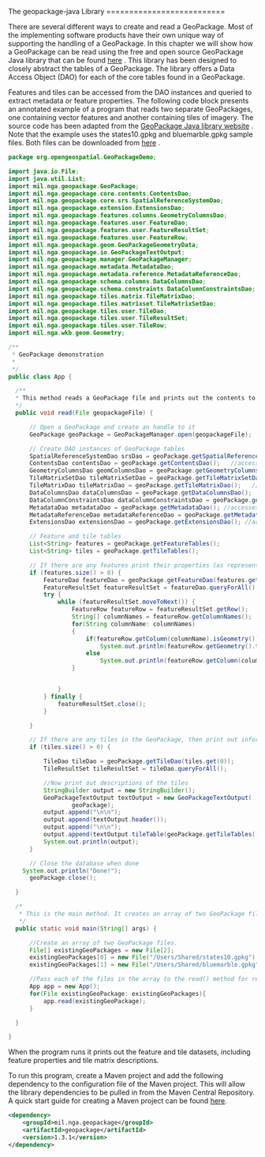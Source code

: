 The geopackage-java Library ==========================

There are several different ways to create and read a GeoPackage. Most
of the implementing software products have their own unique way of
supporting the handling of a GeoPackage. In this chapter we will show
how a GeoPackage can be read using the free and open source GeoPackage
Java library that can be found
[here](https://github.com/ngageoint/geopackage-java) . This library has
been designed to closely abstract the tables of a GeoPackage. The
library offers a Data Access Object (DAO) for each of the core tables
found in a GeoPackage.

Features and tiles can be accessed from the DAO instances and queried to
extract metadata or feature properties. The following code block
presents an annotated example of a program that reads two separate
GeoPackages, one containing vector features and another containing tiles
of imagery. The source code has been adapted from the [GeoPackage Java
library website](https://github.com/ngageoint/geopackage-java) . Note
that the example uses the states10.gpkg and bluemarble.gpkg sample
files. Both files can be downloaded from
[here](https://demo.luciad.com/GeoPackageData/) .

``` java
package org.opengeospatial.GeoPackageDemo;

import java.io.File;
import java.util.List;
import mil.nga.geopackage.GeoPackage;
import mil.nga.geopackage.core.contents.ContentsDao;
import mil.nga.geopackage.core.srs.SpatialReferenceSystemDao;
import mil.nga.geopackage.extension.ExtensionsDao;
import mil.nga.geopackage.features.columns.GeometryColumnsDao;
import mil.nga.geopackage.features.user.FeatureDao;
import mil.nga.geopackage.features.user.FeatureResultSet;
import mil.nga.geopackage.features.user.FeatureRow;
import mil.nga.geopackage.geom.GeoPackageGeometryData;
import mil.nga.geopackage.io.GeoPackageTextOutput;
import mil.nga.geopackage.manager.GeoPackageManager;
import mil.nga.geopackage.metadata.MetadataDao;
import mil.nga.geopackage.metadata.reference.MetadataReferenceDao;
import mil.nga.geopackage.schema.columns.DataColumnsDao;
import mil.nga.geopackage.schema.constraints.DataColumnConstraintsDao;
import mil.nga.geopackage.tiles.matrix.TileMatrixDao;
import mil.nga.geopackage.tiles.matrixset.TileMatrixSetDao;
import mil.nga.geopackage.tiles.user.TileDao;
import mil.nga.geopackage.tiles.user.TileResultSet;
import mil.nga.geopackage.tiles.user.TileRow;
import mil.nga.wkb.geom.Geometry;

/**
 * GeoPackage demonstration
 *
 */
public class App {

  /**
  * This method reads a GeoPackage file and prints out the contents to the console
  */
  public void read(File geopackageFile) {

      // Open a GeoPackage and create an handle to it
      GeoPackage geoPackage = GeoPackageManager.open(geopackageFile);

      // Create DAO instances of GeoPackage tables
      SpatialReferenceSystemDao srsDao = geoPackage.getSpatialReferenceSystemDao(); //accesses gpkg_spatial_ref_sys
      ContentsDao contentsDao = geoPackage.getContentsDao();   //accesses gpkg_contents
      GeometryColumnsDao geomColumnsDao = geoPackage.getGeometryColumnsDao();  //accesses gpkg_geometry_columns
      TileMatrixSetDao tileMatrixSetDao = geoPackage.getTileMatrixSetDao();  //accesses gpkg_tile_matrix_set
      TileMatrixDao tileMatrixDao = geoPackage.getTileMatrixDao();   //accesses gpkg_tile_matrix
      DataColumnsDao dataColumnsDao = geoPackage.getDataColumnsDao();  //accesses gpkg_data_columns
      DataColumnConstraintsDao dataColumnConstraintsDao = geoPackage.getDataColumnConstraintsDao(); //accesses gpkg_data_columns_constraints
      MetadataDao metadataDao = geoPackage.getMetadataDao(); //accesses gpkg_metadata
      MetadataReferenceDao metadataReferenceDao = geoPackage.getMetadataReferenceDao();  //accesses gpkg_metadata_reference
      ExtensionsDao extensionsDao = geoPackage.getExtensionsDao(); //accesses gpkg_extensions

      // Feature and tile tables
      List<String> features = geoPackage.getFeatureTables();
      List<String> tiles = geoPackage.getTileTables();

      // If there are any features print their properties (as represented by column names and values)
      if (features.size() > 0) {
          FeatureDao featureDao = geoPackage.getFeatureDao(features.get(0));
          FeatureResultSet featureResultSet = featureDao.queryForAll();
          try {
              while (featureResultSet.moveToNext()) {
                  FeatureRow featureRow = featureResultSet.getRow();
                  String[] columnNames = featureRow.getColumnNames();
                  for(String columnName: columnNames)
                  {
                      if(featureRow.getColumn(columnName).isGeometry())
                          System.out.println(featureRow.getGeometry().toString());
                      else
                          System.out.println(featureRow.getColumn(columnName).getName()+"="+featureRow.getValue(columnName));
                  }


              }
          } finally {
              featureResultSet.close();
          }

      }

      // If there are any tiles in the GeoPackage, then print out information about the tile tables
      if (tiles.size() > 0) {

          TileDao tileDao = geoPackage.getTileDao(tiles.get(0));
          TileResultSet tileResultSet = tileDao.queryForAll();

          //Now print out descriptions of the tiles
          StringBuilder output = new StringBuilder();
          GeoPackageTextOutput textOutput = new GeoPackageTextOutput(
                  geoPackage);
          output.append("\n\n");
          output.append(textOutput.header());
          output.append("\n\n");
          output.append(textOutput.tileTable(geoPackage.getTileTables().get(0)));
          System.out.println(output);
      }

      // Close the database when done
    System.out.println("Done!");
      geoPackage.close();

  }

  /*
   * This is the main method. It creates an array of two GeoPackage files, one consisting of vector feature data and another consisting of imagery tile data.
   */
  public static void main(String[] args) {

      //Create an array of two GeoPackage files.
      File[] existingGeoPackages = new File[2];
      existingGeoPackages[0] = new File("/Users/Shared/states10.gpkg");
      existingGeoPackages[1] = new File("/Users/Shared/bluemarble.gpkg");

      //Pass each of the files in the array to the read() method for reading
      App app = new App();
      for(File existingGeoPackage: existingGeoPackages){
          app.read(existingGeoPackage);
      }

  }

}
```

When the program runs it prints out the feature and tile datasets,
including feature properties and tile matrix descriptions.

To run this program, create a Maven project and add the following
dependency to the configuration file of the Maven project. This will
allow the library dependencies to be pulled in from the Maven Central
Repository. A quick start guide for creating a Maven project can be
found
[here](https://maven.apache.org/guides/getting-started/maven-in-five-minutes.html).

``` xml
<dependency>
    <groupId>mil.nga.geopackage</groupId>
    <artifactId>geopackage</artifactId>
    <version>1.3.1</version>
</dependency>
```
